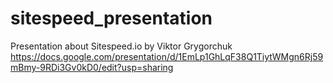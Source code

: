 # sitespeed_presentation

Presentation about Sitespeed.io
by Viktor Grygorchuk
https://docs.google.com/presentation/d/1EmLp1GhLqF38Q1TiytWMgn6Rj59mBmy-9RDi3Gv0kD0/edit?usp=sharing

